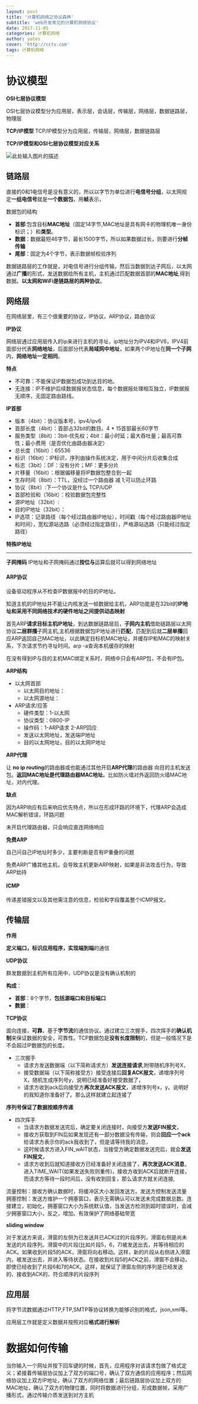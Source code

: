 ```yaml
---
layout: post
title: '计算机网络之协议森林'
subtitle: 'web开发常见的计算机网络协议'
date: 2017-11-05
categories: 计算机网络
author: yates
cover: 'http://cctv.com'
tags: 计算机网络
---
```


# 协议模型
**OSI七层协议模型**

OSI七层协议模型分为应用层，表示层，会话层，传输层，网络层，数据链路层，物理层

**TCP/IP模型**
TCP/IP模型分为应用层，传输层，网络层，数据链路层

**TCP/IP模型和OSI七层协议模型对应关系**

![此处输入图片的描述](http://yatesblog.oss-cn-shenzhen.aliyuncs.com/img/2017-11-05-network/1.png)


## 链路层
直接的0和1电信号是没有意义的，所以以字节为单位进行**电信号分组**，以太网规定**一组电信号**就是**一个数据包**，用**帧**表示，

数据包的结构

- **首部**:包含目标**MAC地址**（固定14字节,MAC地址是具有网卡的物理机唯一身份标识；）和**类型**。
- **数据**：数据最短46字节，最长1500字节，所以如果数据过长，则要进行**分帧传输**
- **尾部**：固定为4个字节，表示数据帧校验序列

数据链路层的工作就是，对电信号进行分组传输，然后当数据到达子网后，以太网通过**广播**的形式，发送数据给所有主机，主机通过匹配数据首部的**MAC地址**,得到数据。**以太网和WiFi是链路层的两种协议**。

## 网络层
在网络层里，有三个很重要的协议，IP协议，ARP协议，路由协议

**IP协议**

网络层通过应用层传入的ip来进行主机的寻址，ip地址分为IPV4和IPV6，IPV4前面部分代表**网络地址**，后面部分代表**局域网中地址**，如果两个IP地址在**同一个子网**内，**网络地址一定相同**。

**特点**

- 不可靠：不能保证IP数据包成功到达目的地。
- 无连接：IP不维护后续数据报状态信息，每个数据报处理相互独立，IP数据报无顺序，无固定路由路线。

**IP首部**

- 版本（4bit）：协议版本号，ipv4/ipv6
- 首部长度（4bit）：首部占32bit的数目。4 * 15首部最长60字节
- 服务类型（8bit）：3bit-优先权；4bit：最小时延；最大吞吐量；最高可靠性；最小费用（是否优化由路由器决定）
- 总长度（16bit）：65536
- 标识（16bit）：IP标识，序列由操作系统决定，用于中间分片后收集合成
- 标志（3bit）：DF：没有分片；MF：更多分片
- 片移量（16bit）：根据偏移量将IP数据包整合到一起
- 生存时间（8bit）：TTL，没经过一个路由器 减 1;可以防止环路
- 协议（8bit）:下一个协议是什么 TCP/UDP
- 首部检验和（16bit）：校验数据包完整性
- 源IP地址（32bit）:
- 目的IP地址（32bit）：
- IP选项：记录路径（每个经过路由器IP地址），时间戳（每个经过路由器IP地址和时间），宽松源站选路（必须经过指定路径），严格源站选路（只能经过指定路径）


**特殊IP地址**

****



**子网掩码**
IP地址和子网掩码通过**按位与**运算后就可以得到网络地址

#### **ARP协议**

设备驱动程序从不检查IP数据报中的目的IP地址。

知道主机的IP地址并不能让内核发送一帧数据给主机，ARP功能是在32bit的**IP地址和采用不同网络技术的硬件地址之间提供动态映射**


首先ARP**请求目标主机IP地址**，到达数据链路层后，**子网内主机**借助链路层以太网协议**二层群播**子网主机,主机根据数据包IP地址进行**匹配**，匹配到后就**二层单播**回应ARP返回自己MAC地址，以此确定目标机MAC地址，并缓存IP和MAC的映射关系，下次请求节约寻址时间。arp -a查询本机缓存的映射

在没有得到IP与目的主机MAC绑定关系时，网络中只会有ARP包，不会有IP包。


**ARP结构**

- 以太网首部
	- 以太网目的地址：
	- 以太网源地址：
- ARP请求/应答
	- 硬件类型：1-以太网
	- 协议类型：0800-IP
	- 操作码：1-ARP请求 2-ARP回应
	- 发送以太网地址，发送端IP地址
	- 目的以太网地址，目的以太网IP地址



**ARP代理**

让 **no ip routing**的路由器或也能通过其他开启**ARP代理**的路由器 向目的主机发送包。**返回MAC地址是代理路由器MAC地址**。比如防火墙对外返回防火墙MAC地址，对内代理。


**缺点**

因为ARP响应有后来响应优先特点，所以在形成环路的环境下，代理ARP会造成MAC解析错误，环路问题

未开启代理路由器，只会响应直连网络响应


**免费ARP**

自己问自己IP地址时多少，主要判断是否有IP重叠的问题

免费ARP广播其他主机，会导致主机更新ARP映射，如果是非法攻击行为，导致ARP劫持

#### **ICMP**

传递差错报文以及其他需注意的信息，检验和字段覆盖整个ICMP报文。

 
 
## 传输层

**作用**

**定义端口，标识应用程序，实现端到端**的通信

**UDP协议**

群发数据到主机所有应用中，UDP协议是没有确认机制的

**构成**：

- **首部**：8个字节，**包括源端口和目标端口**
- **数据**：
 
**TCP协议**

面向连接，**可靠**，基于**字节流**的通信协议。通过建立三次握手，四次挥手的**确认机制**来保证数据的安全，可靠性。TCP数据包是**没有长度限制**的，但是一般情况下是不会超过IP数据包的长度。

- 三次握手 
	- 请求方发送数据端（以下简称请求方）**发送连接请求**,附带随机序列号X，
	- 接受数据端（以下简称接受方）接受连接后**回复ACK报文**，递增序列号X，随机生成序列号y，说明已经准备好接受数据了，
	- 请求方收到ack后向接受方**再次发送ACK报文**，递增序列号x，y。说明好的我知道你准备好了。那么这样就建立起连接了

**序列号保证了数据按顺序传递**

- 四次挥手 
	- 当请求方数据发送完后，确定要关闭连接时，向接受方**发送FIN报文**，
	- 接收方获取到FIN后如果发现还有一部分数据没有传输，则会**回应一个ack**给请求方表示你的ack我收到了，但是请等待我的消息，
	- 这时候请求方进入FIN_wAIT状态，当接受方确定数据发送完后，就会**发送FIN报文**，
	- 请求方收到后就知道接收方已经准备好关闭连接了，**再次发送ACK消息**，进入TIME_WAIT(如果发送失败则重传)，接收方收到ACK后就断开连接，而请求方等待一段时间后，没有收到回复，那么请求方就关闭连接,


流量控制：接收方确认数据时，将缓冲区大小发回发送方。发送方控制发送流量
拥塞控制：发送方维护一个拥塞窗口，表示无需确认可以发送未完成数据总数。连接建立，初始化，拥塞窗口大小为系统默认值，当发送方检测到超时错误时，会减少拥塞窗口大小，反之，增加。有效保护了网络基础带宽


**sliding window**

对于发送方来说，滑窗的左侧为已发送并已ACK过的片段序列，滑窗右侧是尚未发送的片段序列。滑窗中的片段(比如片段5，6，7)被发送出去，并等待相应的ACK。如果收到片段5的ACK，滑窗将向右移动。这样，新的片段从右侧进入滑窗内，被发送出去，并进入等待状态。在接收到片段5的ACK之前，滑窗不会移动，即使已经收到了片段6和7的ACK。这样，就保证了滑窗左侧的序列是已经发送的、接收到ACK的、符合顺序的片段序列

## 应用层

将字节流数据通过HTTP,FTP,SMTP等协议转换为能够识别的格式，json,xml等。

应用层工作就是定义数据并按照对应**格式进行解析**
 


# 数据如何传输

当你输入一个网址并按下回车键的时候，首先，应用程序对该请求包做了格式定义；紧接着传输层协议加上了双方的端口号，确认了双方通信的应用程序；然后网络协议加上双方IP地址，确认了双方的网络位置；最后链路层协议加上双方的MAC地址，确认了双方的物理位置，同时将数据进行分组，形成数据帧，采用广播形式，通过传输介质发送到对方主机
  
